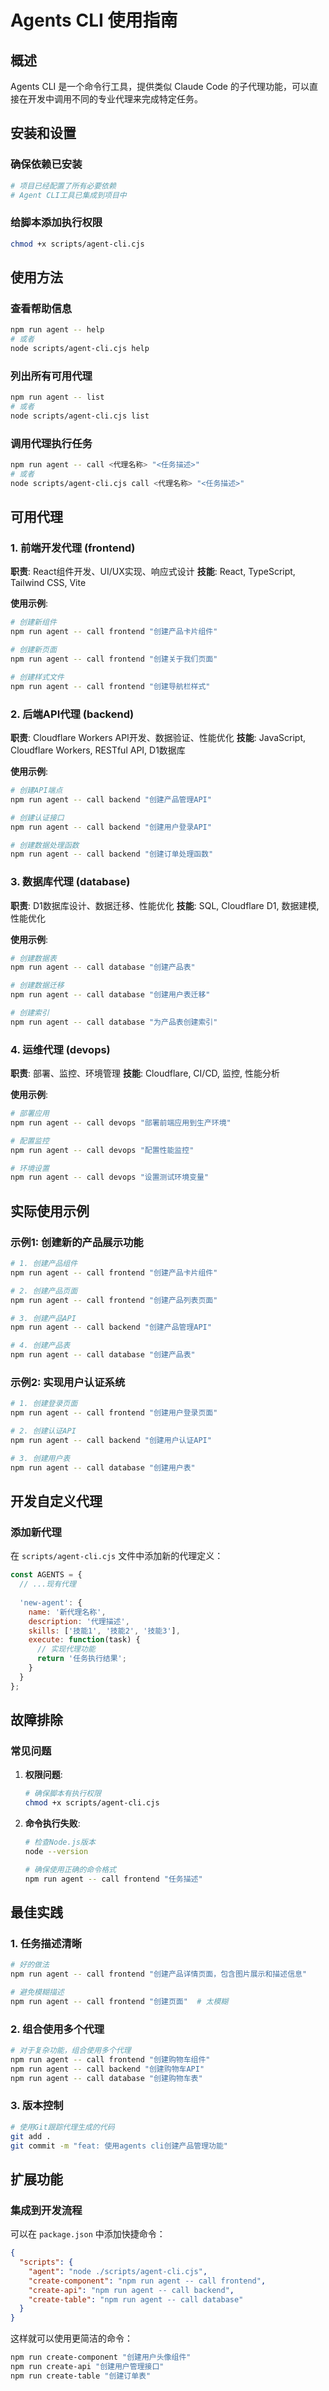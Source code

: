 # Agents CLI 使用指南

## 概述
Agents CLI 是一个命令行工具，提供类似 Claude Code 的子代理功能，可以直接在开发中调用不同的专业代理来完成特定任务。

## 安装和设置

### 确保依赖已安装
```bash
# 项目已经配置了所有必要依赖
# Agent CLI工具已集成到项目中
```

### 给脚本添加执行权限
```bash
chmod +x scripts/agent-cli.cjs
```

## 使用方法

### 查看帮助信息
```bash
npm run agent -- help
# 或者
node scripts/agent-cli.cjs help
```

### 列出所有可用代理
```bash
npm run agent -- list
# 或者
node scripts/agent-cli.cjs list
```

### 调用代理执行任务
```bash
npm run agent -- call <代理名称> "<任务描述>"
# 或者
node scripts/agent-cli.cjs call <代理名称> "<任务描述>"
```

## 可用代理

### 1. 前端开发代理 (frontend)
**职责**: React组件开发、UI/UX实现、响应式设计
**技能**: React, TypeScript, Tailwind CSS, Vite

**使用示例**:
```bash
# 创建新组件
npm run agent -- call frontend "创建产品卡片组件"

# 创建新页面
npm run agent -- call frontend "创建关于我们页面"

# 创建样式文件
npm run agent -- call frontend "创建导航栏样式"
```

### 2. 后端API代理 (backend)
**职责**: Cloudflare Workers API开发、数据验证、性能优化
**技能**: JavaScript, Cloudflare Workers, RESTful API, D1数据库

**使用示例**:
```bash
# 创建API端点
npm run agent -- call backend "创建产品管理API"

# 创建认证接口
npm run agent -- call backend "创建用户登录API"

# 创建数据处理函数
npm run agent -- call backend "创建订单处理函数"
```

### 3. 数据库代理 (database)
**职责**: D1数据库设计、数据迁移、性能优化
**技能**: SQL, Cloudflare D1, 数据建模, 性能优化

**使用示例**:
```bash
# 创建数据表
npm run agent -- call database "创建产品表"

# 创建数据迁移
npm run agent -- call database "创建用户表迁移"

# 创建索引
npm run agent -- call database "为产品表创建索引"
```

### 4. 运维代理 (devops)
**职责**: 部署、监控、环境管理
**技能**: Cloudflare, CI/CD, 监控, 性能分析

**使用示例**:
```bash
# 部署应用
npm run agent -- call devops "部署前端应用到生产环境"

# 配置监控
npm run agent -- call devops "配置性能监控"

# 环境设置
npm run agent -- call devops "设置测试环境变量"
```

## 实际使用示例

### 示例1: 创建新的产品展示功能
```bash
# 1. 创建产品组件
npm run agent -- call frontend "创建产品卡片组件"

# 2. 创建产品页面
npm run agent -- call frontend "创建产品列表页面"

# 3. 创建产品API
npm run agent -- call backend "创建产品管理API"

# 4. 创建产品表
npm run agent -- call database "创建产品表"
```

### 示例2: 实现用户认证系统
```bash
# 1. 创建登录页面
npm run agent -- call frontend "创建用户登录页面"

# 2. 创建认证API
npm run agent -- call backend "创建用户认证API"

# 3. 创建用户表
npm run agent -- call database "创建用户表"
```

## 开发自定义代理

### 添加新代理
在 `scripts/agent-cli.cjs` 文件中添加新的代理定义：

```javascript
const AGENTS = {
  // ...现有代理
  
  'new-agent': {
    name: '新代理名称',
    description: '代理描述',
    skills: ['技能1', '技能2', '技能3'],
    execute: function(task) {
      // 实现代理功能
      return '任务执行结果';
    }
  }
};
```

## 故障排除

### 常见问题

1. **权限问题**:
   ```bash
   # 确保脚本有执行权限
   chmod +x scripts/agent-cli.cjs
   ```

2. **命令执行失败**:
   ```bash
   # 检查Node.js版本
   node --version
   
   # 确保使用正确的命令格式
   npm run agent -- call frontend "任务描述"
   ```

## 最佳实践

### 1. 任务描述清晰
```bash
# 好的做法
npm run agent -- call frontend "创建产品详情页面，包含图片展示和描述信息"

# 避免模糊描述
npm run agent -- call frontend "创建页面"  # 太模糊
```

### 2. 组合使用多个代理
```bash
# 对于复杂功能，组合使用多个代理
npm run agent -- call frontend "创建购物车组件"
npm run agent -- call backend "创建购物车API"
npm run agent -- call database "创建购物车表"
```

### 3. 版本控制
```bash
# 使用Git跟踪代理生成的代码
git add .
git commit -m "feat: 使用agents cli创建产品管理功能"
```

## 扩展功能

### 集成到开发流程
可以在 `package.json` 中添加快捷命令：

```json
{
  "scripts": {
    "agent": "node ./scripts/agent-cli.cjs",
    "create-component": "npm run agent -- call frontend",
    "create-api": "npm run agent -- call backend",
    "create-table": "npm run agent -- call database"
  }
}
```

这样就可以使用更简洁的命令：
```bash
npm run create-component "创建用户头像组件"
npm run create-api "创建用户管理接口"
npm run create-table "创建订单表"
```